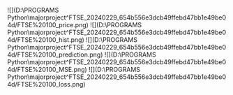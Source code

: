 ![](D:\PROGRAMS Python\majorproject\^FTSE_20240229_654b556e3dcb49ffebd47bb1e49be04d/FTSE%20100_price.png)
![](D:\PROGRAMS Python\majorproject\^FTSE_20240229_654b556e3dcb49ffebd47bb1e49be04d/FTSE%20100_hist.png)
![](D:\PROGRAMS Python\majorproject\^FTSE_20240229_654b556e3dcb49ffebd47bb1e49be04d/FTSE%20100_prediction.png)
![](D:\PROGRAMS Python\majorproject\^FTSE_20240229_654b556e3dcb49ffebd47bb1e49be04d/FTSE%20100_MSE.png)
![](D:\PROGRAMS Python\majorproject\^FTSE_20240229_654b556e3dcb49ffebd47bb1e49be04d/FTSE%20100_loss.png)
